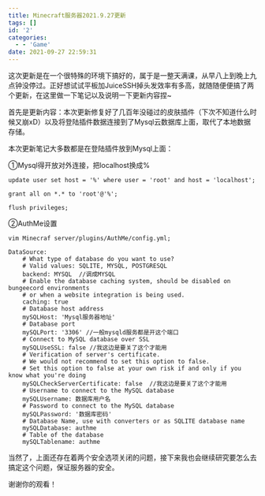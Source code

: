 ```yaml
---
title: Minecraft服务器2021.9.27更新
tags: []
id: '2'
categories:
  - - 'Game'
date: 2021-09-27 22:59:31
---
```


这次更新是在一个很特殊的环境下搞好的，属于是一整天满课，从早八上到晚上九点钟没停过。正好想试试平板加JuiceSSH掉头发效率有多高，就随随便便搞了两个更新，在这里做一下笔记以及说明一下更新内容捏~

首先是更新内容：本次更新修复好了几百年没碰过的皮肤插件（下次不知道什么时候又崩xD）以及将登陆插件数据连接到了Mysql云数据库上面，取代了本地数据存储。

本次更新笔记大多数都是在登陆插件放到Mysql上面：

①Mysql得开放对外连接，把localhost换成%

```
update user set host = '%' where user = 'root' and host = 'localhost';
```

```
grant all on *.* to 'root'@'%';
```

```
flush privileges;
```

②AuthMe设置

```
vim Minecraf server/plugins/AuthMe/config.yml;
```

```
DataSource:
    # What type of database do you want to use?
    # Valid values: SQLITE, MYSQL, POSTGRESQL
    backend: MYSQL  //调成MYSQL
    # Enable the database caching system, should be disabled on bungeecord environments
    # or when a website integration is being used.
    caching: true
    # Database host address
    mySQLHost: 'Mysql服务器地址'
    # Database port
    mySQLPort: '3306' //一般mysqld服务都是开这个端口
    # Connect to MySQL database over SSL
    mySQLUseSSL: false //我这边是要关了这个才能用
    # Verification of server's certificate.
    # We would not recommend to set this option to false.
    # Set this option to false at your own risk if and only if you know what you're doing
    mySQLCheckServerCertificate: false  //我这边是要关了这个才能用
    # Username to connect to the MySQL database
    mySQLUsername: 数据库用户名
    # Password to connect to the MySQL database
    mySQLPassword: '数据库密码'
    # Database Name, use with converters or as SQLITE database name
    mySQLDatabase: authme
    # Table of the database
    mySQLTablename: authme
```

当然了，上面还存在着两个安全选项关闭的问题，接下来我也会继续研究要怎么去搞定这个问题，保证服务器的安全。

谢谢你的观看！
